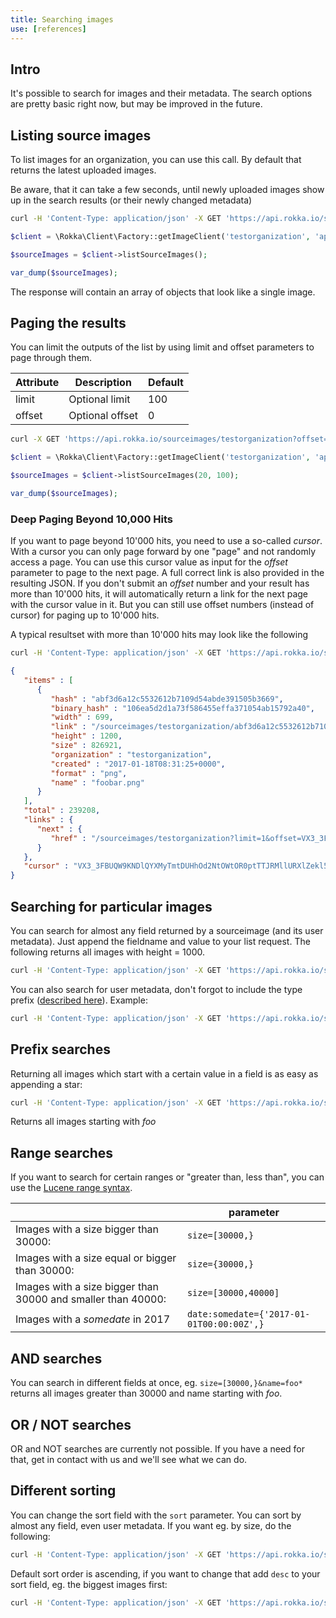 ```yaml
---
title: Searching images
use: [references]
---
```


## Intro

It's possible to search for images and their metadata. The search options are pretty basic right now, but may be improved in the future.


## Listing source images

To list images for an organization, you can use this call. By default that returns the latest uploaded images.

Be aware, that it can take a few seconds, until newly uploaded images show up in the search results (or their newly changed metadata)


```bash
curl -H 'Content-Type: application/json' -X GET 'https://api.rokka.io/sourceimages/testorganization'
```
```php
$client = \Rokka\Client\Factory::getImageClient('testorganization', 'apiKey', 'apiSecret');

$sourceImages = $client->listSourceImages();

var_dump($sourceImages);
```

The response will contain an array of objects that look like a single image.

## Paging the results

You can limit the outputs of the list by using limit and offset parameters to page through them.

| Attribute | Description | Default |
| -------------- | ------------- | ------------- |
| limit | Optional limit | 100 |
| offset | Optional offset | 0 |

```bash
curl -X GET 'https://api.rokka.io/sourceimages/testorganization?offset=100limit=20'
```
```php
$client = \Rokka\Client\Factory::getImageClient('testorganization', 'apiKey', 'apiSecret');

$sourceImages = $client->listSourceImages(20, 100);

var_dump($sourceImages);
```

### Deep Paging Beyond 10,000 Hits

If you want to page beyond 10'000 hits, you need to use a so-called _cursor_. With a cursor you can only page forward by one "page" and not randomly access a page.
You can use this cursor value as input for the _offset_ parameter to page to the next page. A full correct link is also provided in the resulting JSON.
If you don't submit an _offset_ number and your result has more than 10'000 hits, it will automatically return a link for the next page with the cursor value in it.
But you can still use offset numbers (instead of cursor) for paging up to 10'000 hits.

A typical resultset with more than 10'000 hits may look like the following

```bash
curl -H 'Content-Type: application/json' -X GET 'https://api.rokka.io/sourceimages/testorganization?limit=1'
```
```json
{
   "items" : [
      {
         "hash" : "abf3d6a12c5532612b7109d54abde391505b3669",
         "binary_hash" : "106ea5d2d1a73f586455effa371054ab15792a40",
         "width" : 699,
         "link" : "/sourceimages/testorganization/abf3d6a12c5532612b7109d54abde391505b3669",
         "height" : 1200,
         "size" : 826921,
         "organization" : "testorganization",
         "created" : "2017-01-18T08:31:25+0000",
         "format" : "png",
         "name" : "foobar.png"
      }
   ],
   "total" : 239208,
   "links" : {
      "next" : {
         "href" : "/sourceimages/testorganization?limit=1&offset=VX3_3FBUQW9KNDlQYXMyTmtDUHhOd2NtOWtOR0ptTTJRMllURXlZekl5TXpNM01USmlOekV3T1dRMU5HRmlaR1V6T1RFMU1EVmlNelkyT1cxcFozSnZjdz09AQ"
      }
   },
   "cursor" : "VX3_3FBUQW9KNDlQYXMyTmtDUHhOd2NtOWtOR0ptTTJRMllURXlZekl5TXpNM01USmlOekV3T1dRMU5HRmlaR1V6T1RFMU1EVmlNelkyT1cxcFozSnZjdz09AQ"
}
```

## Searching for particular images

You can search for almost any field returned by a sourceimage (and its user metadata). Just append the fieldname and value to your list request. The following returns all images with height = 1000.


```bash
curl -H 'Content-Type: application/json' -X GET 'https://api.rokka.io/sourceimages/testorganization?height=1200'
```

You can also search for user metadata, don't forgot to include the type prefix ([described here](user-metadata.html)). Example:

```bash
curl -H 'Content-Type: application/json' -X GET 'https://api.rokka.io/sourceimages/testorganization?int:foo=3'
```

## Prefix searches

Returning all images which start with a certain value in a field is as easy as appending a star:

```bash
curl -H 'Content-Type: application/json' -X GET 'https://api.rokka.io/sourceimages/testorganization?name=foo*'
```

Returns all images starting with _foo_

## Range searches

If you want to search for certain ranges or "greater than, less than", you can use the [Lucene range syntax](https://lucene.apache.org/core/2_9_4/queryparsersyntax.html#Range%20Searches).

|                                                              | parameter            |
|--------------------------------------------------------------|----------------------|
| Images with a size bigger than 30000:                        | `size=[30000,}`      |
| Images with a size equal or bigger than 30000:               | `size={30000,}`      |
| Images with a size bigger than 30000 and smaller than 40000: | `size=[30000,40000]` |
| Images with a _somedate_ in 2017                             | `date:somedate={'2017-01-01T00:00:00Z',}` |

## AND searches

You can search in different fields at once, eg. `size=[30000,}&name=foo*` returns all images greater than 30000 and name starting with _foo_.

## OR / NOT searches

OR and NOT searches are currently not possible. If you have a need for that, get in contact with us and we'll see what we can do.

## Different sorting

You can change the sort field with the `sort` parameter. You can sort by almost any field, even user metadata. If you want eg. by size, do the following:

```bash
curl -H 'Content-Type: application/json' -X GET 'https://api.rokka.io/sourceimages/testorganization?sort=size'
```

Default sort order is ascending, if you want to change that add `desc` to your sort field, eg. the biggest images first:

```bash
curl -H 'Content-Type: application/json' -X GET 'https://api.rokka.io/sourceimages/testorganization?sort=size desc'
```
